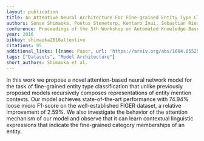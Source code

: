 ```yaml
---
layout: publication
title: An Attentive Neural Architecture For Fine-grained Entity Type Classification
authors: Sonse Shimaoka, Pontus Stenetorp, Kentaro Inui, Sebastian Riedel
conference: Proceedings of the 5th Workshop on Automated Knowledge Base Construction
year: 2016
bibkey: shimaoka2016attentive
citations: 95
additional_links: [{name: Paper, url: 'https://arxiv.org/abs/1604.05525'}]
tags: ["Datasets", "Model Architecture"]
short_authors: Shimaoka et al.
---
```

In this work we propose a novel attention-based neural network model for the
task of fine-grained entity type classification that unlike previously proposed
models recursively composes representations of entity mention contexts. Our
model achieves state-of-the-art performance with 74.94% loose micro F1-score on
the well-established FIGER dataset, a relative improvement of 2.59%. We also
investigate the behavior of the attention mechanism of our model and observe
that it can learn contextual linguistic expressions that indicate the
fine-grained category memberships of an entity.